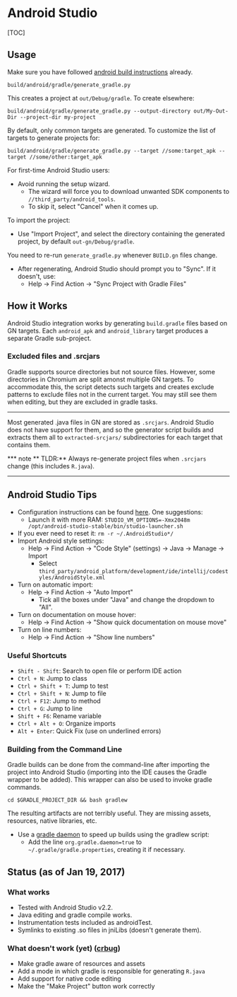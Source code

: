 # Android Studio

[TOC]

## Usage

Make sure you have followed
[android build instructions](android_build_instructions.md) already.

```shell
build/android/gradle/generate_gradle.py
```

This creates a project at `out/Debug/gradle`. To create elsewhere:

```shell
build/android/gradle/generate_gradle.py --output-directory out/My-Out-Dir --project-dir my-project
```

By default, only common targets are generated. To customize the list of targets
to generate projects for:

```shell
build/android/gradle/generate_gradle.py --target //some:target_apk --target //some/other:target_apk
```

For first-time Android Studio users:

* Avoid running the setup wizard.
    * The wizard will force you to download unwanted SDK components to
      `//third_party/android_tools`.
    * To skip it, select "Cancel" when it comes up.

To import the project:

* Use "Import Project", and select the directory containing the generated
  project, by default `out-gn/Debug/gradle`.

You need to re-run `generate_gradle.py` whenever `BUILD.gn` files change.

* After regenerating, Android Studio should prompt you to "Sync". If it
  doesn't, use:
    * Help -&gt; Find Action -&gt; "Sync Project with Gradle Files"


## How it Works

Android Studio integration works by generating `build.gradle` files based on GN
targets. Each `android_apk` and `android_library` target produces a separate
Gradle sub-project.

### Excluded files and .srcjars

Gradle supports source directories but not source files. However, some
directories in Chromium are split amonst multiple GN targets. To accommodate
this, the script detects such targets and creates exclude patterns to exclude
files not in the current target. You may still see them when editing, but they
are excluded in gradle tasks.
***

Most generated .java files in GN are stored as `.srcjars`. Android Studio does
not have support for them, and so the generator script builds and extracts them
all to `extracted-srcjars/` subdirectories for each target that contains them.

*** note
** TLDR:** Always re-generate project files when `.srcjars` change (this
includes `R.java`).
***

## Android Studio Tips

* Configuration instructions can be found
  [here](http://tools.android.com/tech-docs/configuration). One suggestions:
    * Launch it with more RAM:
      `STUDIO_VM_OPTIONS=-Xmx2048m /opt/android-studio-stable/bin/studio-launcher.sh`
* If you ever need to reset it: `rm -r ~/.AndroidStudio*/`
* Import Android style settings:
    * Help -&gt; Find Action -&gt; "Code Style" (settings) -&gt; Java -&gt;
      Manage -&gt; Import
        * Select `third_party/android_platform/development/ide/intellij/codestyles/AndroidStyle.xml`
* Turn on automatic import:
    * Help -&gt; Find Action -&gt; "Auto Import"
        * Tick all the boxes under "Java" and change the dropdown to "All".
* Turn on documentation on mouse hover:
    * Help -&gt; Find Action -&gt; "Show quick documentation on mouse move"
* Turn on line numbers:
    * Help -&gt; Find Action -&gt; "Show line numbers"

### Useful Shortcuts

* `Shift - Shift`: Search to open file or perform IDE action
* `Ctrl + N`: Jump to class
* `Ctrl + Shift + T`: Jump to test
* `Ctrl + Shift + N`: Jump to file
* `Ctrl + F12`: Jump to method
* `Ctrl + G`: Jump to line
* `Shift + F6`: Rename variable
* `Ctrl + Alt + O`: Organize imports
* `Alt + Enter`: Quick Fix (use on underlined errors)

### Building from the Command Line

Gradle builds can be done from the command-line after importing the project
into Android Studio (importing into the IDE causes the Gradle wrapper to be
added). This wrapper can also be used to invoke gradle commands.

    cd $GRADLE_PROJECT_DIR && bash gradlew

The resulting artifacts are not terribly useful. They are missing assets,
resources, native libraries, etc.

* Use a
  [gradle daemon](https://docs.gradle.org/2.14.1/userguide/gradle_daemon.html)
  to speed up builds using the gradlew script:
    * Add the line `org.gradle.daemon=true` to `~/.gradle/gradle.properties`,
      creating it if necessary.

## Status (as of Jan 19, 2017)

### What works

* Tested with Android Studio v2.2.
* Java editing and gradle compile works.
* Instrumentation tests included as androidTest.
* Symlinks to existing .so files in jniLibs (doesn't generate them).

### What doesn't work (yet) ([crbug](https://bugs.chromium.org/p/chromium/issues/detail?id=620034))

* Make gradle aware of resources and assets
* Add a mode in which gradle is responsible for generating `R.java`
* Add support for native code editing
* Make the "Make Project" button work correctly
